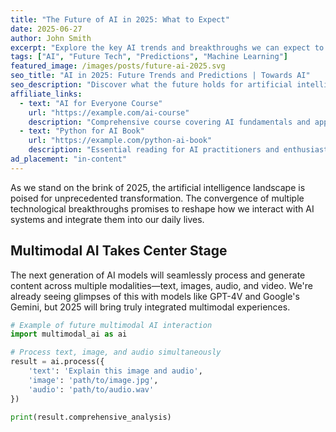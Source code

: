 ```yaml
---
title: "The Future of AI in 2025: What to Expect"
date: 2025-06-27
author: John Smith
excerpt: "Explore the key AI trends and breakthroughs we can expect to see in 2025, from advanced language models to revolutionary applications in healthcare and robotics."
tags: ["AI", "Future Tech", "Predictions", "Machine Learning"]
featured_image: /images/posts/future-ai-2025.svg
seo_title: "AI in 2025: Future Trends and Predictions | Towards AI"
seo_description: "Discover what the future holds for artificial intelligence in 2025. Expert predictions on AI trends, breakthroughs, and revolutionary applications."
affiliate_links:
  - text: "AI for Everyone Course"
    url: "https://example.com/ai-course"
    description: "Comprehensive course covering AI fundamentals and applications"
  - text: "Python for AI Book"
    url: "https://example.com/python-ai-book"
    description: "Essential reading for AI practitioners and enthusiasts"
ad_placement: "in-content"
---
```


As we stand on the brink of 2025, the artificial intelligence landscape is poised for unprecedented transformation. The convergence of multiple technological breakthroughs promises to reshape how we interact with AI systems and integrate them into our daily lives.

## Multimodal AI Takes Center Stage

The next generation of AI models will seamlessly process and generate content across multiple modalities—text, images, audio, and video. We're already seeing glimpses of this with models like GPT-4V and Google's Gemini, but 2025 will bring truly integrated multimodal experiences.

```python
# Example of future multimodal AI interaction
import multimodal_ai as ai

# Process text, image, and audio simultaneously
result = ai.process({
    'text': 'Explain this image and audio',
    'image': 'path/to/image.jpg',
    'audio': 'path/to/audio.wav'
})

print(result.comprehensive_analysis)
